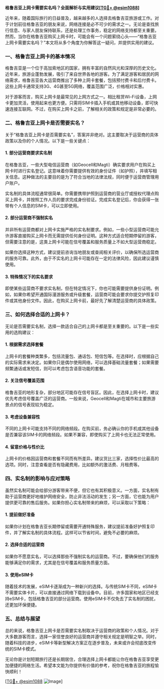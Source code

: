 **格鲁吉亚上网卡需要实名吗？全面解析与实用建议[[TG💪+ @esim1088](https://t.me/s/esim1088)]**

近年来，随着国际旅行的日益普及，越来越多的人选择去格鲁吉亚旅游或工作。对于计划前往格鲁吉亚的朋友来说，网络连接是必不可少的需求之一。无论是查找旅行信息、与家人朋友保持联系，还是处理工作事务，稳定的网络支持都至关重要。然而，当你在格鲁吉亚购买上网卡时，可能会有一个问题萦绕心头——“格鲁吉亚上网卡需要实名吗？”本文将从多个角度为你解答这一疑问，并提供实用的建议。

### 一、格鲁吉亚上网卡的基本情况

格鲁吉亚是一个位于高加索地区的国家，拥有丰富的自然风光和深厚的历史文化。近年来，旅游业蓬勃发展，吸引了来自世界各地的游客。为了满足游客和居民的网络需求，格鲁吉亚各大运营商推出了多种上网卡套餐，包括预付费卡和后付费卡。这些上网卡通常支持3G、4G甚至5G网络，覆盖范围广泛，价格相对实惠。

对于游客而言，购买上网卡是最常见的上网方式之一。相比租赁Wi-Fi设备，上网卡更加灵活，使用起来也更方便。只需将SIM卡插入手机或其他移动设备，即可快速连接互联网。不过，在购买上网卡之前，了解相关的政策和规定是非常必要的。

### 二、格鲁吉亚上网卡是否需要实名？

关于“格鲁吉亚上网卡是否需要实名”，答案并非绝对。这主要取决于运营商的具体政策以及你的个人情况。以下是一些关键点：

#### 1. **部分运营商要求实名制**
   在格鲁吉亚，一些大型电信运营商（如Geocell和Magti）确实要求用户在购买上网卡时进行实名登记。这意味着你需要提供有效的身份证件（如护照），并填写相关信息。这种做法的主要目的是为了符合当地的法律法规，同时便于运营商管理用户账户。

   实名制的具体流程通常很简单。你需要携带护照到运营商的营业厅或授权代理点购买上网卡，并按照工作人员的要求完成身份验证。完成实名登记后，你会获得一张带有个人信息的SIM卡，可以立即使用。

#### 2. **部分运营商不强制实名**
   并非所有运营商都对上网卡实施严格的实名制要求。例如，一些小型运营商可能允许游客直接购买上网卡而无需提供任何身份证明。这种方式适合短期停留的游客，但需要注意的是，这类上网卡可能在信号覆盖和服务质量上不如大型运营商稳定。

   如果你选择这种方式，建议提前咨询当地朋友或查阅相关评价，以确保所选运营商的服务可靠。此外，由于不实名的上网卡可能存在一定的法律风险，因此建议谨慎使用。

#### 3. **特殊情况下的实名要求**
   即使某些运营商不要求实名制，但在特定情况下，你也可能需要提供身份证明。例如，如果你希望开通国际漫游服务或升级套餐，运营商可能会要求你提交护照复印件或其他身份文件。因此，在购买上网卡前，最好先了解清楚运营商的具体政策。

### 三、如何选择合适的上网卡？

无论是否需要实名制，选择一款适合自己的上网卡都是至关重要的。以下是一些实用的选购建议：

#### 1. **根据需求选择套餐**
   上网卡的套餐种类繁多，包括流量包、通话包、短信包等。在选择时，应根据自己的实际需求来决定。如果你只是偶尔使用网络，可以选择基础流量套餐；如果需要频繁通话或发短信，则可以考虑包含语音功能的套餐。

#### 2. **关注信号覆盖范围**
   格鲁吉亚的地形复杂，部分地区可能存在信号盲区。因此，在选择上网卡时，建议优先考虑信号覆盖广泛的运营商。一般来说，Geocell和Magti在城市和主要旅游景点的信号表现较为稳定。

#### 3. **考虑设备兼容性**
   不同的上网卡可能支持不同的网络频段。在购买前，务必确认你的手机或其他设备是否兼容该SIM卡的网络频段。如果不兼容，即使购买了上网卡也无法正常使用。

#### 4. **留意价格与性价比**
   上网卡的价格因运营商和套餐不同而有所差异。建议货比三家，选择性价比最高的选项。同时，注意查看是否有隐藏费用，比如额外的激活费、月租费等。

### 四、实名制的影响与应对策略

虽然实名制可能会给部分游客带来不便，但它也有其积极意义。一方面，实名制有助于运营商更好地维护网络安全，防止非法活动的发生；另一方面，它也能为用户提供更可靠的售后服务。如果你担心实名制带来的麻烦，可以采取以下策略：

#### 1. **提前做好准备**
   如果你计划在格鲁吉亚长期停留或需要开通特殊服务，建议提前准备好护照复印件，并了解实名制的具体流程。这样可以节省时间，避免不必要的麻烦。

#### 2. **选择合适的运营商**
   如果你不愿意实名，可以选择那些不强制实名的运营商。不过，要确保他们的服务能够满足你的需求，尤其是在信号覆盖和服务质量方面。

#### 3. **使用eSIM卡**
   随着技术的发展，eSIM卡逐渐成为一种新兴的选择。与传统SIM卡不同，eSIM卡不需要实体卡片，可以直接通过网络下载到设备中。目前，许多国家和地区已经支持eSIM卡，包括格鲁吉亚的部分运营商。使用eSIM卡不仅免去了实名制的困扰，还更加环保便捷。

### 五、总结与展望

总的来说，格鲁吉亚上网卡是否需要实名制取决于运营商的政策和个人情况。对于大多数游客而言，选择一家信誉良好的运营商并遵守相关规定是明智之举。同时，随着科技的进步，eSIM卡等新型解决方案正在逐步普及，未来或许会彻底改变传统的SIM卡模式。

无论你是计划短期旅行还是长期居住，合理选择上网卡都能让你在格鲁吉亚享受更加便捷的网络生活。希望本文能为你提供有价值的参考，祝你在格鲁吉亚的旅程愉快顺利！

[[TG💪+ @esim1088](https://t.me/s/esim1088) ![Image](https://i.postimg.cc/4NQfJmqS/Snipaste-2025-05-13-00-14-12.png)]